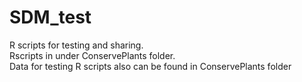 # SDM_test
R scripts for testing and sharing.\
Rscripts in under ConservePlants folder.\
Data for testing R scripts also can be found in ConservePlants folder
